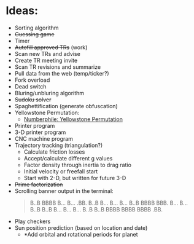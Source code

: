 # Ideas:

* Sorting algorithm
* ~~Guessing game~~
* Timer
* ~~Autofill approved TRs~~ (work)
* Scan new TRs and advise
* Create TR meeting invite
* Scan TR revisions and summarize
* Pull data from the web (temp/ticker?)
* Fork overload
* Dead switch
* Bluring/unbluring algorithm
* ~~Sudoku solver~~
* Spaghettification (generate obfuscation)
* Yellowstone Permutation:
  * [Numberphile: Yellowstone Permutation](https://www.youtube.com/watch?v=DUaqiM1bGX4)
* Printer program
* 3-D printer program
* CNC machine program
* Trajectory tracking (triangulation?)
  * Calculate friction losses
  * Accept/calculate different g values
  * Factor density through inertia to drag ratio
  * Initial velocity or freefall start
  * Start with 2-D, but written for future 3-D
* ~~Prime factorization~~
* Scrolling banner output in the terminal:
  >B..B  BBBB  B...  B...  .BB.
  >B..B  B...  B...  B...  B..B
  >BBBB  BBB.  B...  B...  B..B
  >B..B  B...  B...  B...  B..B
  >B..B  BBBB  BBBB  BBBB  .BB.
* Play checkers
* Sun position prediction (based on location and date)
  * *Add orbital and rotational periods for planet